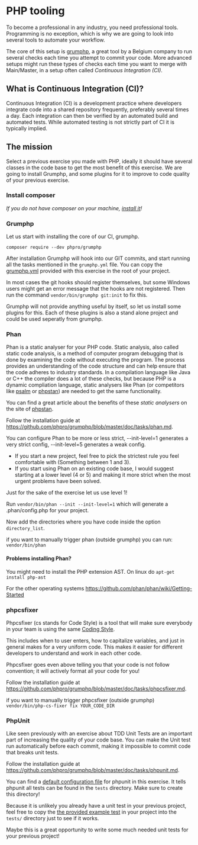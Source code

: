 # PHP tooling
To become a professional in any industry, you need professional tools.
Programming is no exception, which  is why we are going to look into several tools to automate your workflow.

The core of this setup is [grumphp](https://github.com/phpro/grumphp), a great tool by a Belgium company to run several checks each time you attempt to commit your code.
More advanced setups might run these types of checks each time you want to merge with Main/Master, in a setup often called *Continuous Integration (CI)*.

## What is Continuous Integration (CI)?
Continuous Integration (CI) is a development practice where developers integrate code into a shared repository frequently, preferably several times a day. Each integration can then be verified by an automated build and automated tests. While automated testing is not strictly part of CI it is typically implied.

## The mission
Select a previous exercise you made with PHP, ideally it should have several classes in the code base to get the most benefit of this exercise.
We are going to install Grumphp, and some plugins for it to improve to code quality of your previous exercise.

### Install composer 
*If you do not have composer on your machine, [install it](https://getcomposer.org/doc/00-intro.md)!*

### Grumphp
Let us start with installing the core of our CI, grumphp. 

`composer require --dev phpro/grumphp`

After installation Grumphp will hook into our GIT commits, and start running all the tasks mentioned in the `grumphp.yml` file.
You can copy the [grumphp.yml](resources/grumphp.yml) provided with this exercise in the root of your project.

In most cases the git hooks should register themselves, but some Windows users might get an error message that the hooks are not registered.
Then run the command `vendor/bin/grumphp git:init` to fix this.

Grumphp will not provide anything useful by itself, so let us install some plugins for this.
Each of these plugins is also a stand alone project and could be used seperatly from grumphp.

### Phan
Phan is a static analyser for your PHP code. Static analysis, also called static code analysis, is a method of computer program debugging that is done by examining the code without executing the program. The process provides an understanding of the code structure and can help ensure that the code adheres to industry standards. In a compilation language like Java or C++ the compiler does a lot of these checks, but because PHP is a dynamic compliation language, static analysers like Phan (or competitors like [psalm](https://psalm.dev/) or [phpstan](https://phpstan.org/)) are needed to get the same functionality.

You can find a great article about the benefits of these *static analysers* on the site of [phpstan](https://phpstan.org/blog/find-bugs-in-your-code-without-writing-tests).

Follow the installation guide at https://github.com/phpro/grumphp/blob/master/doc/tasks/phan.md.

You can configure Phan to be more or less strict, --init-level=1 generates a very strict config, --init-level=5 generates a weak config.

- If you start a new project, feel free to pick the strictest rule you feel comfortable with (Something between 1 and 3).
- If you start using Phan on an existing code base, I would suggest starting at a lower level (4 or 5) and making it more strict when the most urgent problems have been solved.

Just for the sake of the exercise let us use level 1!

Run `vendor/bin/phan --init --init-level=1` which will generate a .phan/config.php for your project.

Now add the directories where you have code inside the option `directory_list`.

if you want to manually trigger phan (outside grumphp) you can run:
`vendor/bin/phan`

#### Problems installing Phan?
You might need to install the PHP extension AST.
On linux do 
`apt-get install php-ast`

For the other operating systems
https://github.com/phan/phan/wiki/Getting-Started

### phpcsfixer
Phpcsfixer (cs stands for Code Style) is a tool that will make sure everybody in your team is using the same [Coding Style](https://en.wikipedia.org/wiki/Coding_conventions).

This includes when to user enters, how to capitalize variables, and just in general makes for a very uniform code.
This makes it easier for different developers to understand and work in each other code.

Phpcsfixer goes even above telling you that your code is not follow convention; it will actively format all your code for you!

Follow the installation guide at https://github.com/phpro/grumphp/blob/master/doc/tasks/phpcsfixer.md.

if you want to manually trigger phpcsfixer (outside grumphp)
`vendor/bin/php-cs-fixer fix YOUR_CODE_DIR`

### PhpUnit
Like seen previously with an exercise about TDD Unit Tests are an important part of increasing the quality of your code base.
You can make the Unit test run automatically before each commit, making it impossible to commit code that breaks unit tests.

Follow the installation guide at https://github.com/phpro/grumphp/blob/master/doc/tasks/phpunit.md.

You can find a [default configuration file](resources/phpunit.xml) for phpunit in this exercise.
It tells phpunit all tests can be found in the `tests` directory. Make sure to create this directory!

Because it is unlikely you already have a unit test in your previous project, feel free to copy the [the provided example test](resources/EmailTest.php) in your project into the `tests/` directory just to see if it works.

Maybe this is a great opportunity to write some much needed unit tests for your previous project!
